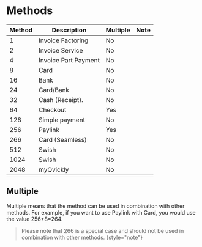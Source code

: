 # Methods

| Method  | Description          | Multiple | Note |
|---------|----------------------|----------|------|
| 1       | Invoice Factoring    | No       |      |
| 2       | Invoice Service      | No       |      |
| 4       | Invoice Part Payment | No       |      |
| 8       | Card                 | No       |      |
| 16      | Bank                 | No       |      |
| 24      | Card/Bank            | No       |      |
| 32      | Cash (Receipt).      | No       |      |
| 64      | Checkout             | Yes      |      |
| 128     | Simple payment       | No       |      |
| 256     | Paylink              | Yes      |      |
| 266     | Card (Seamless)      | No       |      |
| 512     | Swish                | No       |      |
| 1024    | Swish                | No       |      |
| 2048    | myQvickly            | No       |      |

## Multiple
Multiple means that the method can be used in combination with other methods. For example, if you want to use Paylink with Card, you would use the value 256+8=264.

> Please note that 266 is a special case and should not be used in combination with other methods.
{style="note"}